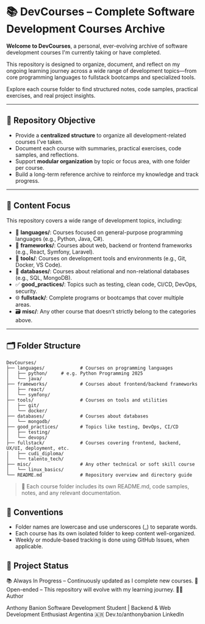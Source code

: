# 📚 DevCourses – Complete Software Development Courses Archive

**Welcome to DevCourses**, a personal, ever-evolving archive of software development courses I'm currently taking or have completed.

This repository is designed to organize, document, and reflect on my ongoing learning journey across a wide range of development topics—from core programming languages to fullstack bootcamps and specialized tools.

Explore each course folder to find structured notes, code samples, practical exercises, and real project insights.

---

## 🎯 Repository Objective

- Provide a **centralized structure** to organize all development-related courses I've taken.
- Document each course with summaries, practical exercises, code samples, and reflections.
- Support **modular organization** by topic or focus area, with one folder per course.
- Build a long-term reference archive to reinforce my knowledge and track progress.

---

## 🧭 Content Focus

This repository covers a wide range of development topics, including:

- 🧪 **languages/**: Courses focused on general-purpose programming languages (e.g., Python, Java, C#).
- 🧱 **frameworks/**: Courses about web, backend or frontend frameworks (e.g., React, Symfony, Laravel).
- 🧰 **tools/**: Courses on development tools and environments (e.g., Git, Docker, VS Code).
- 🧬 **databases/**: Courses about relational and non-relational databases (e.g., SQL, MongoDB).
- ✅ **good_practices/**: Topics such as testing, clean code, CI/CD, DevOps, security.
- 🌐 **fullstack/**: Complete programs or bootcamps that cover multiple areas.
- 🗃 **misc/**: Any other course that doesn’t strictly belong to the categories above.

---

## 🗂 Folder Structure

```text
DevCourses/
├── languages/             # Courses on programming languages
│   ├── python/     # e.g. Python Programming 2025
│   └── java/
├── frameworks/            # Courses about frontend/backend frameworks
│   ├── react/
│   └── symfony/
├── tools/                 # Courses on tools and utilities
│   ├── git/
│   └── docker/
├── databases/             # Courses about databases
│   └── mongodb/
├── good_practices/        # Topics like testing, DevOps, CI/CD
│   ├── testing/
│   └── devops/
├── fullstack/             # Courses covering frontend, backend, UX/UI, deployment, etc.
│   ├── cudi_diploma/
│   └── talento_tech/
├── misc/                  # Any other technical or soft skill course
│   └── linux_basics/
└── README.md              # Repository overview and directory guide
```

> 📝 Each course folder includes its own README.md, code samples, notes, and any relevant documentation.

## 📌 Conventions

- Folder names are lowercase and use underscores (\_) to separate words.
- Each course has its own isolated folder to keep content well-organized.
- Weekly or module-based tracking is done using GitHub Issues, when applicable.

## 📅 Project Status

📚 Always In Progress – Continuously updated as I complete new courses.
🔁 Open-ended – This repository will evolve with my learning journey.
👨‍💻 Author

Anthony Banion
Software Development Student | Backend & Web Development Enthusiast
Argentina 🇦🇷
Dev.to/anthonybanion
LinkedIn
